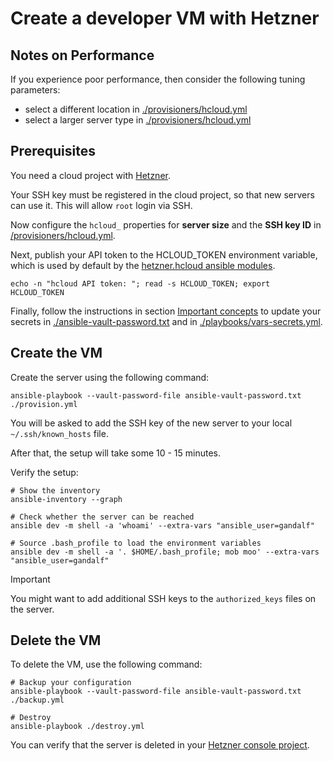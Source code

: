 # Create a developer VM with Hetzner

## Notes on Performance

If you experience poor performance, then consider the following tuning parameters:

- select a different location in [./provisioners/hcloud.yml](../provisioners/hcloud.yml)
- select a larger server type in [./provisioners/hcloud.yml](../provisioners/hcloud.yml)

## Prerequisites

You need a cloud project with [Hetzner](https://www.hetzner.com/).

Your SSH key must be registered in the cloud project, so that new servers can
use it. This will allow `root` login via SSH.

Now configure the `hcloud_` properties for **server size** and the
**SSH key ID** in [/provisioners/hcloud.yml](../provisioners/hcloud.yml).

Next, publish your API token to the HCLOUD_TOKEN environment variable, which
is used by default by the
[hetzner.hcloud ansible modules](https://docs.ansible.com/ansible/latest/collections/hetzner/hcloud/).

```shell
echo -n "hcloud API token: "; read -s HCLOUD_TOKEN; export HCLOUD_TOKEN
```

Finally, follow the instructions in section
[Important concepts](./important-concepts.md)
to update your secrets in
[./ansible-vault-password.txt](./ansible-vault-password.txt) and in
[./playbooks/vars-secrets.yml](./playbooks/vars-secrets.yml).

## Create the VM

Create the server using the following command:

```shell
ansible-playbook --vault-password-file ansible-vault-password.txt ./provision.yml
```

You will be asked to add the SSH key of the new server to your local
`~/.ssh/known_hosts` file.

After that, the setup will take some 10 - 15 minutes.

Verify the setup:

```shell
# Show the inventory
ansible-inventory --graph

# Check whether the server can be reached
ansible dev -m shell -a 'whoami' --extra-vars "ansible_user=gandalf"

# Source .bash_profile to load the environment variables
ansible dev -m shell -a '. $HOME/.bash_profile; mob moo' --extra-vars "ansible_user=gandalf"
```

>[!IMPORTANT]
> You might want to add additional SSH keys to the `authorized_keys` files on
> the server.

## Delete the VM

To delete the VM, use the following command:

```shell
# Backup your configuration
ansible-playbook --vault-password-file ansible-vault-password.txt ./backup.yml

# Destroy
ansible-playbook ./destroy.yml
```

You can verify that the server is deleted in your
[Hetzner console project](https://console.hetzner.cloud/projects/10607445/servers).
